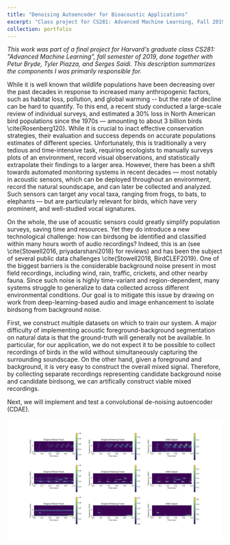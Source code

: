 ```yaml
---
title: "Denoising Autoencoder for Bioacoustic Applications"
excerpt: "Class project for CS281: Advanced Machine Learning, Fall 2019. <br/><img src='/images/500x300.png' style='height:300px;'>"
collection: portfolio
---
```


*This work was part of a final project for Harvard's graduate class CS281: "Advanced Machine Learning", fall semester of 2019, done together with Petur Bryde, Tyler Piazza, and Serges Saidi. This description summarizes the components I was primarily responsible for.*  

While it is well known that wildlife populations have been decreasing over the past decades in response to increased many anthropogenic factors, such as habitat loss, pollution, and global warming -- but the rate of decline can be hard to quantify. To this end, a recent study conducted a large-scale review of individual surveys, and estimated a 30% loss in North American bird populations since the 1970s — amounting to about 3 billion birds \cite{Rosenberg120}. While it is crucial to inact effective conservation strategies, their evaluation and success depends on accurate populations estimates of different species. Unfortunately, this is traditionally a very tedious and time-intensive task, requiring ecologists to manually surveys plots of an environment, record visual observations, and statistically extrapolate their findings to a larger area. However, there has been a shift towards automated monitoring systems in recent decades — most notably in acoustic sensors, which can be deployed throughout an environment, record the natural soundscape, and can later be collected and analyzed. Such sensors can target any vocal taxa, ranging from frogs, to bats, to elephants — but are particularly relevant for birds, which have very prominent, and well-studied vocal signatures.

On the whole, the use of acoustic sensors could greatly simplify population surveys, saving time and resources. Yet they do introduce a new technological challenge: how can birdsong be identified and classified within many hours worth of audio recordings?  Indeed, this is an (see \cite{Stowell2016, priyadarshani2018} for reviews) and has been the subject of several public data challenges \cite{Stowell2018, BirdCLEF2019}. One of the biggest barriers is the considerable background noise present in most field recordings, including wind, rain, traffic, crickets, and other nearby fauna. Since such noise is highly time-variant and region-dependent, many systems struggle to generalize to data collected across different environmental conditions. Our goal is to mitigate this issue by drawing on work from deep-learning-based audio and image enhancement to isolate birdsong from background noise.

First, we construct multiple datasets on which to train our system. A major difficulty of implementing acoustic foreground-background segmentation on natural data is that the ground-truth will generally not be available. In particular, for our application, we do not expect it to be possible to collect recordings of birds in the wild without simultaneously capturing the surrounding soundscape. On the other hand, given a foreground and background, it is very easy to construct the overall mixed signal. Therefore, by collecting separate recordings representing candidate background noise and candidate birdsong, we can artifically construct viable mixed recordings.

Next, we will implement and test a convolutional de-noising autoencoder (CDAE).

![](/images/spectrogram_realistic.png)
